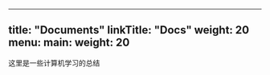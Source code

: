
---
title: "Documents"
linkTitle: "Docs"
weight: 20
menu:
  main:
    weight: 20
---

这里是一些计算机学习的总结